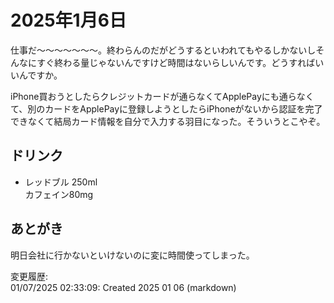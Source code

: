 # 2025年1月6日

仕事だ～～～～～～～。終わらんのだがどうするといわれてもやるしかないしそんなにすぐ終わる量じゃないんですけど時間はないらしいんです。どうすればいいんですか。

iPhone買おうとしたらクレジットカードが通らなくてApplePayにも通らなくて、別のカードをApplePayに登録しようとしたらiPhoneがないから認証を完了できなくて結局カード情報を自分で入力する羽目になった。そういうとこやぞ。

## ドリンク

- レッドブル 250ml  
カフェイン80mg

## あとがき

明日会社に行かないといけないのに変に時間使ってしまった。

変更履歴:  
01/07/2025 02:33:09: Created 2025 01 06 (markdown)  
